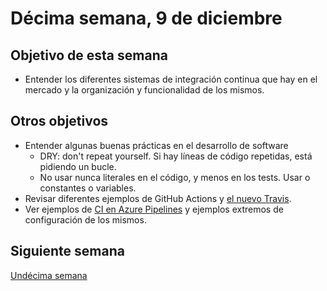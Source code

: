 # Décima semana, 9 de diciembre

## Objetivo de esta semana

* Entender los diferentes sistemas de integración continua que hay en
  el mercado y la organización y funcionalidad de los mismos.
  

## Otros objetivos

- Entender algunas buenas prácticas en el desarrollo de software
  - DRY: don't repeat yourself. Si hay líneas de código repetidas,
    está pidiendo un bucle.
  - No usar nunca literales en el código, y menos en los tests. Usar o
    constantes o variables.
- Revisar diferentes ejemplos de GitHub Actions
  y [el nuevo Travis](../.travis.yml).
- Ver ejemplos
  de
  [CI en Azure Pipelines](https://github.com/actions/virtual-environments/pull/2206#issuecomment-739767727) y
  ejemplos extremos de configuración de los mismos.

## Siguiente semana

[Undécima semana](11-semana.nd)

